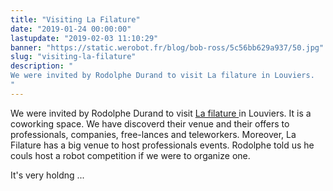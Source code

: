 ```yaml
---
title: "Visiting La Filature"
date: "2019-01-24 00:00:00"
lastupdate: "2019-02-03 11:10:29"
banner: "https://static.werobot.fr/blog/bob-ross/5c56bb629a937/50.jpg"
slug: "visiting-la-filature"
description: " 
We were invited by Rodolphe Durand to visit La filature in Louviers.
"
---
```

We were invited by Rodolphe Durand to visit <a href="https://lafilature.space/">La filature </a> in Louviers. It is a coworking space.
We have discoverd their venue and their offers to professionals, companies, free-lances and teleworkers.
Moreover, La Filature has a big venue to host professionals events.
Rodolphe told us he couls host a robot competition if we were to organize one.

It's very holdng ...
    
